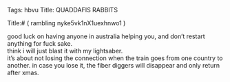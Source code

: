 Tags: hbvu
Title: QUADDAFIS RABBITS
  
Title:# ( rambling nyke5vk1nX1uexhnwo1 )  
  
good luck on having anyone in australia helping you, and don’t restart anything for fuck sake.  
think i will just blast it with my lightsaber.  
it’s about not losing the connection when the train goes from one country to another. in case you lose it, the fiber diggers will disappear and only return after xmas.  
